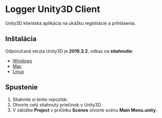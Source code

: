 # Logger Unity3D Client

Unity3D klientská aplikácia na ukážku registrácie a prihlásenia.

## Inštalácia

Odporúčaná verzia Unity3D je **2019.3.2**, odkaz na **stiahnutie**:
* [Windows](https://unity3d.com/get-unity/download?thank-you=update&download_nid=63532&os=Win)
* [Mac](https://unity3d.com/get-unity/download?thank-you=update&download_nid=63532&os=Mac)
* [Linux](https://unity3d.com/get-unity/download)

## Spustenie

1. Stiahnite si tento repozitár.
2. Otvorte celý stiahnutý priečinok v Unity3D.
3. V záložke **Project** v pričinku **Scenes** otvorte scénu **Main Menu.unity**.
